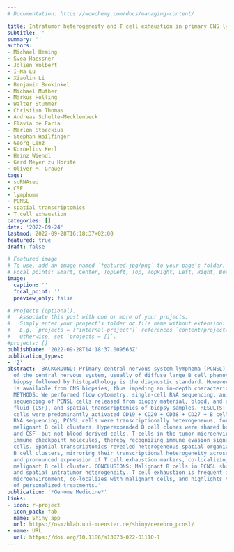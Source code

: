 ```yaml
---
# Documentation: https://wowchemy.com/docs/managing-content/

title: Intratumor heterogeneity and T cell exhaustion in primary CNS lymphoma
subtitle: ''
summary: ''
authors:
- Michael Heming
- Svea Haessner
- Jolien Wolbert
- I-Na Lu
- Xiaolin Li
- Benjamin Brokinkel
- Michael Müther
- Markus Holling
- Walter Stummer
- Christian Thomas
- Andreas Schulte-Mecklenbeck
- Flavia de Faria
- Marlon Stoeckius
- Stephan Hailfinger
- Georg Lenz
- Kornelius Kerl
- Heinz Wiendl
- Gerd Meyer zu Hörste
- Oliver M. Grauer
tags: 
- scRNAseq
- CSF
- lymphoma
- PCNSL
- spatial transcriptomics
- T cell exhaustion
categories: []
date: '2022-09-24'
lastmod: 2022-09-28T16:18:37+02:00
featured: true
draft: false

# Featured image
# To use, add an image named `featured.jpg/png` to your page's folder.
# Focal points: Smart, Center, TopLeft, Top, TopRight, Left, Right, BottomLeft, Bottom, BottomRight.
image:
  caption: ''
  focal_point: ''
  preview_only: false

# Projects (optional).
#   Associate this post with one or more of your projects.
#   Simply enter your project's folder or file name without extension.
#   E.g. `projects = ["internal-project"]` references `content/project/deep-learning/index.md`.
#   Otherwise, set `projects = []`.
#projects: []
publishDate: '2022-09-28T14:18:37.009563Z'
publication_types:
- '2'
abstract: 'BACKGROUND: Primary central nervous system lymphoma (PCNSL) is a rare lymphoma
  of the central nervous system, usually of diffuse large B cell phenotype. Stereotactic
  biopsy followed by histopathology is the diagnostic standard. However, limited material
  is available from CNS biopsies, thus impeding an in-depth characterization of PCNSL.
  METHODS: We performed flow cytometry, single-cell RNA sequencing, and B cell receptor
  sequencing of PCNSL cells released from biopsy material, blood, and cerebrospinal
  fluid (CSF), and spatial transcriptomics of biopsy samples. RESULTS: PCNSL-released
  cells were predominantly activated CD19 + CD20 + CD38 + CD27 + B cells. In single-cell
  RNA sequencing, PCNSL cells were transcriptionally heterogeneous, forming multiple
  malignant B cell clusters. Hyperexpanded B cell clones were shared between biopsy-
  and CSF- but not blood-derived cells. T cells in the tumor microenvironment upregulated
  immune checkpoint molecules, thereby recognizing immune evasion signals from PCNSL
  cells. Spatial transcriptomics revealed heterogeneous spatial organization of malignant
  B cell clusters, mirroring their transcriptional heterogeneity across patients,
  and pronounced expression of T cell exhaustion markers, co-localizing with a highly
  malignant B cell cluster. CONCLUSIONS: Malignant B cells in PCNSL show transcriptional
  and spatial intratumor heterogeneity. T cell exhaustion is frequent in the PCNSL
  microenvironment, co-localizes with malignant cells, and highlights the potential
  of personalized treatments.'
publication: '*Genome Medicine*'
links:
- icon: r-project
  icon_pack: fab
  name: Shiny app
  url: https://osmzhlab.uni-muenster.de/shiny/cerebro_pcnsl/
- name: URL
  url: https://doi.org/10.1186/s13073-022-01110-1
---
```

